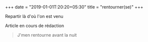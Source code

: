 +++
date = "2019-01-01T:20:20+05:30"
title = "rentourner(se)"
+++

Repartir là d'où l'on est venu
<!--more-->
Article en cours de rédaction

> J'men rentourne avant la nuit
